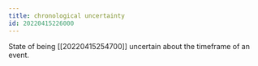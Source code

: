 ```yaml
---
title: chronological uncertainty
id: 20220415226000
---
```


State of being [[20220415254700]] uncertain about the timeframe of an event.

